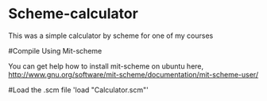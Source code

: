 # Scheme-calculator
This was a simple calculator by scheme for one of my courses

#Compile Using Mit-scheme

You can get help how to install mit-scheme on ubuntu here, http://www.gnu.org/software/mit-scheme/documentation/mit-scheme-user/

#Load the .scm file
'load "Calculator.scm"'

